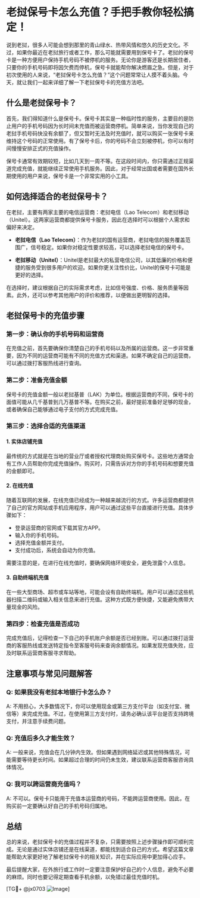 # 老挝保号卡怎么充值？手把手教你轻松搞定！

说到老挝，很多人可能会想到那里的青山绿水、热带风情和悠久的历史文化。不过，如果你最近在老挝旅行或者工作，那么可能就需要用到保号卡了。老挝的保号卡是一种方便用户保持手机号码不被停机的服务。无论你是游客还是长期居住者，只要你的手机号码即将因欠费而停机，保号卡就能帮你解决燃眉之急。但是，对于初次使用的人来说，“老挝保号卡怎么充值？”这个问题常常让人摸不着头脑。今天，就让我们一起来详细了解一下老挝保号卡的充值方法吧。

## 什么是老挝保号卡？

首先，我们得知道什么是保号卡。保号卡其实是一种临时性的服务，主要目的是防止用户的手机号码因为长时间未充值而被运营商停机。简单来说，当你发现自己的老挝手机号码快没有余额了，但又暂时无法及时充值时，就可以购买一张保号卡来维持这个号码的正常使用。有了保号卡后，你的号码不会立刻被停机，你可以有时间慢慢安排正式的充值操作。

保号卡通常有效期较短，比如几天到一周不等。在这段时间内，你只需通过正规渠道完成充值，就能继续正常使用手机服务。因此，对于经常出国或者需要在国外长期使用的用户来说，保号卡是一个非常实用的小工具。

## 如何选择适合的老挝保号卡？

在老挝，主要有两家主要的电信运营商：老挝电信（Lao Telecom）和老挝移动（Unitel）。这两家运营商都提供保号卡服务，因此在选择时可以根据个人需求和偏好来决定。

- **老挝电信（Lao Telecom）**：作为老挝的国有运营商，老挝电信的服务覆盖范围广，信号稳定。如果你对稳定性要求较高，可以选择老挝电信的保号卡。
  
- **老挝移动（Unitel）**：Unitel是老挝最大的私营电信公司，以其低廉的价格和便捷的服务受到很多用户的欢迎。如果你更关注性价比，Unitel的保号卡可能是更好的选择。

在选择时，建议根据自己的实际需求考虑，比如信号强度、价格、服务质量等因素。此外，还可以参考其他用户的评价和推荐，以便做出更明智的选择。

## 老挝保号卡的充值步骤

### 第一步：确认你的手机号码和运营商

在充值之前，首先要确保你清楚自己的手机号码以及所属的运营商。这一步非常重要，因为不同的运营商可能有不同的充值方式和渠道。如果不确定自己的运营商，可以通过拨打客服热线进行查询。

### 第二步：准备充值金额

保号卡的充值金额一般以老挝基普（LAK）为单位。根据运营商的不同，保号卡的面值可能从几千基普到几万基普不等。在购买之前，最好提前准备好足够的现金，或者确保自己能够通过电子支付的方式完成充值。

### 第三步：选择合适的充值渠道

#### 1. 实体店铺充值

最传统的方式就是在当地的营业厅或者授权代理商处购买保号卡。这些地方通常会有工作人员帮助你完成充值操作。购买时，只需告诉对方你的手机号码和想要充值的金额即可。

#### 2. 在线充值

随着互联网的发展，在线充值已经成为一种越来越流行的方式。许多运营商都提供了自己的官方网站或手机应用程序，用户可以通过这些平台直接进行充值。具体步骤如下：

- 登录运营商的官网或下载其官方APP。
- 输入你的手机号码。
- 选择充值金额并支付。
- 支付成功后，系统会自动为你充值。

需要注意的是，在进行在线充值时，要确保网络环境安全，避免泄露个人信息。

#### 3. 自助终端机充值

在一些大型商场、超市或车站等地，可能会设有自助终端机。用户可以通过这些机器扫描二维码或输入相关信息来进行充值。这种方式既方便快捷，又能避免携带大量现金的风险。

### 第四步：检查充值是否成功

完成充值后，记得检查一下自己的手机账户余额是否已经到账。可以通过拨打运营商的客服热线或发送特定指令至客服号码来查询余额情况。如果发现充值失败，应及时联系运营商客服寻求帮助。

## 注意事项与常见问题解答

### Q: 如果我没有老挝本地银行卡怎么办？
A: 不用担心，大多数情况下，你可以使用现金或第三方支付平台（如支付宝、微信等）来完成充值。不过，在使用第三方支付时，请务必确认该平台是否支持跨境支付，并注意手续费问题。

### Q: 充值后多久才能生效？
A: 一般来说，充值会在几分钟内生效。但如果遇到网络延迟或其他特殊情况，可能需要等待更长时间。如果超过合理的时间仍未生效，建议联系运营商客服咨询具体情况。

### Q: 我可以跨运营商充值吗？
A: 不可以。保号卡只能用于充值本运营商的号码，不能跨运营商使用。因此，在购买前一定要确认好自己的手机号码归属地。

## 总结

总的来说，老挝保号卡的充值过程并不复杂，只需要按照上述步骤操作即可顺利完成。无论是通过实体店铺还是在线渠道，都能找到适合自己的方式。希望这篇文章能帮助大家更好地了解老挝保号卡的相关知识，并在实际应用中更加得心应手。

最后提醒大家，在外旅行或工作时一定要注意保护好自己的个人信息，避免不必要的麻烦。同时也要记得定期查看手机余额，以免错过最佳充值时机。

[TG💪+ @jx0703 ![Image](https://github.com/user-attachments/assets/dbca1d08-cadb-493c-b0ec-ad6f7a83f270)]